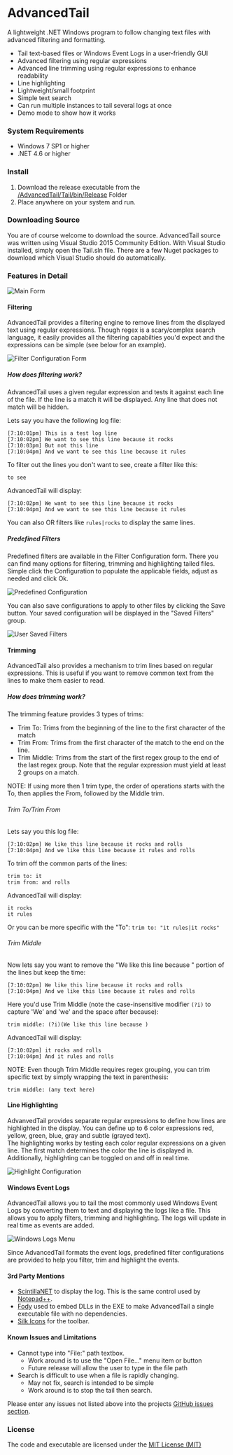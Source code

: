 # AdvancedTail
A lightweight .NET Windows program to follow changing text files with advanced filtering and formatting.

* Tail text-based files or Windows Event Logs in a user-friendly GUI
* Advanced filtering using regular expressions
* Advanced line trimming using regular expressions to enhance readability
* Line highlighting
* Lightweight/small footprint
* Simple text search
* Can run multiple instances to tail several logs at once
* Demo mode to show how it works

### System Requirements
* Windows 7 SP1 or higher
* .NET 4.6 or higher

### Install
1. Download the release executable from the [/AdvancedTail/Tail/bin/Release](https://github.com/gsirhc/AdvancedTail/raw/master/Tail/bin/Release/Tail.exe) Folder
2. Place anywhere on your system and run.

### Downloading Source
You are of course welcome to download the source.  AdvancedTail source was written using 
Visual Studio 2015 Community Edition.  With Visual Studio installed, simply open the Tail.sln file.
There are a few Nuget packages to download which Visual Studio should do automatically.

### Features in Detail

![Main Form](https://raw.githubusercontent.com/gsirhc/AdvancedTail/master/screenshots/main4.png)

#### Filtering
AdvancedTail provides a filtering engine to remove lines from the displayed text using regular expressions.
Though regex is a scary/complex search language, it easily provides all the filtering capabilties
you'd expect and the expressions can be simple (see below for an example).

![Filter Configuration Form](https://raw.githubusercontent.com/gsirhc/AdvancedTail/master/screenshots/filter3.png)

##### How does filtering work?
AdvancedTail uses a given regular expression and tests it against each line of the file.  If the line is a match
it will be displayed.  Any line that does not match will be hidden.

Lets say you have the following log file:

```
[7:10:01pm] This is a test log line
[7:10:02pm] We want to see this line because it rocks
[7:10:03pm] But not this line
[7:10:04pm] And we want to see this line because it rules
```

To filter out the lines you don't want to see, create a filter like this:

``` to see ```

AdvancedTail will display:

```
[7:10:02pm] We want to see this line because it rocks
[7:10:04pm] And we want to see this line because it rules
```

You can also OR filters like ```rules|rocks``` to display the same lines.

##### Predefined Filters
Predefined filters are available in the Filter Configuration form.  There you can find many options
for filtering, trimming and highlighting tailed files.  Simple click the Configuration to populate
the applicable fields, adjust as needed and click Ok.

![Predefined Configuration](https://raw.githubusercontent.com/gsirhc/AdvancedTail/master/screenshots/predefined.png)

You can also save configurations to apply to other files by clicking the Save button.  Your saved
configuration will be displayed in the "Saved Filters" group.

![User Saved Filters](https://raw.githubusercontent.com/gsirhc/AdvancedTail/master/screenshots/userDefined.png)

#### Trimming
AdvancedTail also provides a mechanism to trim lines based on regular expressions.  This is useful
if you want to remove common text from the lines to make them easier to read.

##### How does trimming work?

The trimming feature provides 3 types of trims:
* Trim To: Trims from the beginning of the line to the first character of the match
* Trim From: Trims from the first character of the match to the end on the line.
* Trim Middle: Trims from the start of the first regex group to the end of the last regex group.  Note that the regular expression must yield at least 2 groups on a match.  

NOTE: If using more then 1 trim type, the order of operations starts with the To, then applies the From, followed by the Middle trim.

###### Trim To/Trim From

Lets say you this log file:

```
[7:10:02pm] We like this line because it rocks and rolls
[7:10:04pm] And we like this line because it rules and rolls
```

To trim off the common parts of the lines:

``` 
trim to: it
trim from: and rolls
```

AdvancedTail will display:

```
it rocks
it rules
```

Or you can be more specific with the "To":  ```trim to: "it rules|it rocks"```

###### Trim Middle

Now lets say you want to remove the "We like this line because " portion of the lines but keep the time:

```
[7:10:02pm] We like this line because it rocks and rolls
[7:10:04pm] And we like this line because it rules and rolls
```

Here you'd use Trim Middle (note the case-insensitive modifier ```(?i)``` to capture 'We' and 'we' and the space after because):

``` 
trim middle: (?i)(We like this line because )
```

AdvancedTail will display:

```
[7:10:02pm] it rocks and rolls
[7:10:04pm] And it rules and rolls
```

NOTE: Even though Trim Middle requires regex grouping, you can trim specific text by simply wrapping the text in parenthesis:

``` 
trim middle: (any text here)
```

#### Line Highlighting
AdvanvedTail provides separate regular expressions to define how lines are
highlighted in the display.  You can define up to 6 color expressions red, yellow, green, blue, gray and subtle (grayed text).  
The highlighting works by testing each color regular expressions on a given line.  The first match determines the color the line is displayed in.
Additionally, highlighting can be toggled on and off in real time.

![Highlight Configuration](https://raw.githubusercontent.com/gsirhc/AdvancedTail/master/screenshots/highlight.png)

#### Windows Event Logs
AdvancedTail allows you to tail the most commonly used Windows Event Logs by converting them to
text and displaying the logs like a file.  This allows you to apply filters, trimming and
highlighting.  The logs will update in real time as events are added.

![Windows Logs Menu](https://raw.githubusercontent.com/gsirhc/AdvancedTail/master/screenshots/windowslogs.png)

Since AdvancedTail formats the event logs, predefined filter configurations are provided to
help you filter, trim and highlight the events.

#### 3rd Party Mentions
* [ScintillaNET](https://github.com/jacobslusser/ScintillaNET) to display the log.  This is the same control used by [Notepad++](https://notepad-plus-plus.org/).
* [Fody](https://github.com/Fody/Fody) used to embed DLLs in the EXE to make AdvancedTail a single executable file with no dependencies.
* [Silk Icons](http://www.famfamfam.com/) for the toolbar.

#### Known Issues and Limitations
* Cannot type into "File:" path textbox.
   * Work around is to use the "Open File..." menu item or button
   * Future release will allow the user to type in the file path
* Search is difficult to use when a file is rapidly changing.
   * May not fix, search is intended to be simple
   * Work around is to stop the tail then search.

Please enter any issues not listed above into the projects [GitHub issues section](https://github.com/gsirhc/AdvancedTail/issues).

### License
The code and executable are licensed under the [MIT License (MIT)](https://github.com/gsirhc/AdvancedTail/blob/master/LICENSE.txt)
